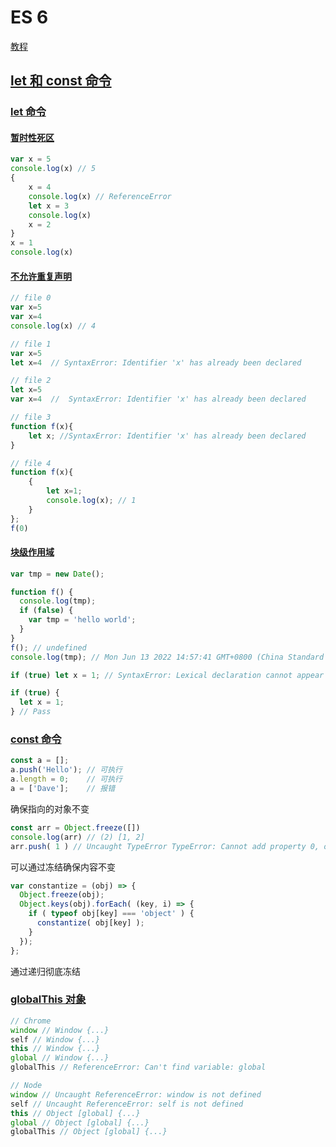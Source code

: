 # ES 6
[教程](https://es6.ruanyifeng.com/#README)

## [let 和 const 命令](https://es6.ruanyifeng.com/#docs/let)
### [let 命令](https://es6.ruanyifeng.com/#docs/let#let-命令)
#### [暂时性死区](https://es6.ruanyifeng.com/#docs/let#暂时性死区)
```js 
var x = 5
console.log(x) // 5
{
    x = 4
    console.log(x) // ReferenceError
    let x = 3
    console.log(x)
    x = 2
}
x = 1
console.log(x)
```

#### [不允许重复声明](https://es6.ruanyifeng.com/#docs/let#不允许重复声明)
```js
// file 0 
var x=5
var x=4 
console.log(x) // 4

// file 1
var x=5
let x=4  // SyntaxError: Identifier 'x' has already been declared

// file 2
let x=5
var x=4  //  SyntaxError: Identifier 'x' has already been declared

// file 3
function f(x){
    let x; //SyntaxError: Identifier 'x' has already been declared
}

// file 4
function f(x){
    {
        let x=1;
        console.log(x); // 1
    }
};
f(0)
```

#### [块级作用域](https://es6.ruanyifeng.com/#docs/let#块级作用域)
```js
var tmp = new Date();

function f() {
  console.log(tmp);
  if (false) {
    var tmp = 'hello world';
  }
}
f(); // undefined
console.log(tmp); // Mon Jun 13 2022 14:57:41 GMT+0800 (China Standard Time)
```

```js
if (true) let x = 1; // SyntaxError: Lexical declaration cannot appear in a single-statement context

if (true) {
  let x = 1;
} // Pass
```

### [const 命令](https://es6.ruanyifeng.com/#docs/let#const-命令)
```js
const a = [];
a.push('Hello'); // 可执行
a.length = 0;    // 可执行
a = ['Dave'];    // 报错
```
确保指向的对象不变

```js
const arr = Object.freeze([])
console.log(arr) // (2) [1, 2]
arr.push( 1 ) // Uncaught TypeError TypeError: Cannot add property 0, object is not extensible
```
可以通过冻结确保内容不变

```js
var constantize = (obj) => {
  Object.freeze(obj);
  Object.keys(obj).forEach( (key, i) => {
    if ( typeof obj[key] === 'object' ) {
      constantize( obj[key] );
    }
  });
};
```
通过递归彻底冻结

### [globalThis 对象](https://es6.ruanyifeng.com/#docs/let#globalThis-对象)
```js
// Chrome
window // Window {...}
self // Window {...}
this // Window {...}
global // Window {...}
globalThis // ReferenceError: Can't find variable: global

// Node
window // Uncaught ReferenceError: window is not defined
self // Uncaught ReferenceError: self is not defined
this // Object [global] {...}
global // Object [global] {...}
globalThis // Object [global] {...}
```

